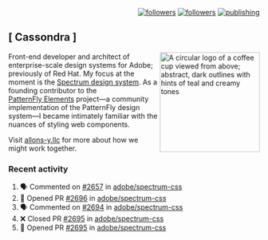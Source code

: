 <p align="right"><a rel="me" href="https://front-end.social/@castastrophe">
    <img alt="followers" title="Follow me on Mastodon" src="https://img.shields.io/mastodon/follow/109297102751309835?domain=https%3A%2F%2Ffront-end.social&label=Follow&logo=mastodon&logoColor=white&style=for-the-badge&labelColor=008080&color=006969"/></a>
  <a href="https://codepen.io/castastrophe/">
    <img alt="followers" title="Follow me on CodePen" src="https://img.shields.io/badge/23-1?color=640464&labelColor=7c007c&style=for-the-badge&logo=codepen&label=Follow"/></a>
<a href="https://castastrophe.medium.com/">
    <img alt="publishing" title="View articles on Medium" src="https://img.shields.io/badge/107-1?color=666&labelColor=444&label=subscribe&logo=medium&logoColor=white&style=for-the-badge"/></a>
</p>

## [&nbsp;Cassondra&nbsp;]

<img align="right" src="https://github-production-user-asset-6210df.s3.amazonaws.com/1840295/253016758-ba468774-1cd3-42c2-8f43-947b5eeb5edf.png" height="200" alt="A circular logo of a coffee cup viewed from above; abstract, dark outlines with hints of teal and creamy tones">

Front-end developer and architect of enterprise-scale design systems for Adobe; previously of Red Hat. My focus at the moment is the [Spectrum design system](https://github.com/adobe/spectrum-css). As a founding contributor to the [PatternFly&nbsp;Elements](https://github.com/patternfly/patternfly-elements) project&mdash;a community implementation of the PatternFly design system&mdash;I became intimately familiar with the nuances of styling web components.

Visit [allons-y.llc](http://allons-y.llc/) for more about how we might work together.

### Recent activity

<!--START_SECTION:activity-->
1. 🗣 Commented on [#2657](https://github.com/adobe/spectrum-css/pull/2657#issuecomment-2077689906) in [adobe/spectrum-css](https://github.com/adobe/spectrum-css)
2. 💪 Opened PR [#2696](https://github.com/adobe/spectrum-css/pull/2696) in [adobe/spectrum-css](https://github.com/adobe/spectrum-css)
3. 🗣 Commented on [#2694](https://github.com/adobe/spectrum-css/pull/2694#issuecomment-2077605696) in [adobe/spectrum-css](https://github.com/adobe/spectrum-css)
4. ❌ Closed PR [#2695](https://github.com/adobe/spectrum-css/pull/2695) in [adobe/spectrum-css](https://github.com/adobe/spectrum-css)
5. 💪 Opened PR [#2695](https://github.com/adobe/spectrum-css/pull/2695) in [adobe/spectrum-css](https://github.com/adobe/spectrum-css)
<!--END_SECTION:activity-->
